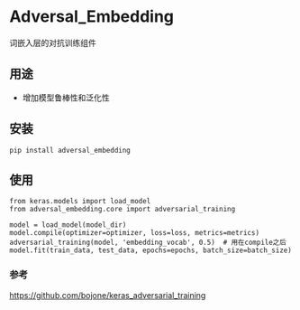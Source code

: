# Adversal_Embedding
词嵌入层的对抗训练组件

## 用途
* 增加模型鲁棒性和泛化性

## 安装
```
pip install adversal_embedding

```
## 使用
```
from keras.models import load_model
from adversal_embedding.core import adversarial_training

model = load_model(model_dir)
model.compile(optimizer=optimizer, loss=loss, metrics=metrics)
adversarial_training(model, 'embedding_vocab', 0.5)  # 用在compile之后
model.fit(train_data, test_data, epochs=epochs, batch_size=batch_size)

```

### 参考
https://github.com/bojone/keras_adversarial_training